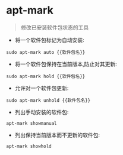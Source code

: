 # apt-mark

> 修改已安装软件包状态的工具

- 将一个软件包标记为自动安装:

`sudo apt-mark auto {{软件包名}}`

- 将一个软件包保持在当前版本,防止对其更新:

`sudo apt-mark hold {{软件包名}}`

- 允许对一个软件包更新:

`sudo apt-mark unhold {{软件包名}}`

- 列出手动安装的软件包:

`apt-mark showmanual`

- 列出保持当前版本而不更新的软件包:

`apt-mark showhold`
